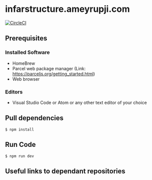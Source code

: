 # infarstructure.ameyrupji.com

[![CircleCI](https://circleci.com/gh/ameyrupji-com/infrastructure.ameyrupji.com.svg?style=svg)](https://circleci.com/gh/ameyrupji-com/infrastructure.ameyrupji.com)

## Prerequisites

### Installed Software 

- HomeBrew
- Parcel web package manager (Link: https://parceljs.org/getting_started.html)
- Web browser

### Editors 

- Visual Studio Code or Atom or any other text editor of your choice 

## Pull dependencies

```
$ npm install
```

## Run Code

```
$ npm run dev
```

## Useful links to dependant repositories